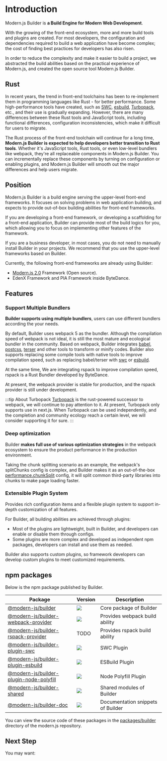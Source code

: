 # Introduction

Modern.js Builder is **a Build Engine for Modern Web Development**.

With the growing of the front-end ecosystem, more and more build tools and plugins are created. For most developers, the configuration and dependencies required to build a web application have become complex; the cost of finding best practices for developers has also risen.

In order to reduce the complexity and make it easier to build a project, we abstracted the build abilities based on the practical experience of Modern.js, and created the open source tool Modern.js Builder.

## Rust

In recent years, the trend in front-end toolchains has been to re-implement them in programming languages like Rust - for better performance. Some high-performance tools have created, such as [SWC](https://swc.rs/), [esbuild](https://github.com/evanw/esbuild), [Turbopack](https://turbo.build/pack), etc., and their use is gradually expanding. However, there are many differences between these Rust tools and JavaScript tools, including functional differences, configuration inconsistencies, which make it difficult for users to migrate.

The Rust process of the front-end toolchain will continue for a long time, **Modern.js Builder is expected to help developers better transition to Rust tools**. Whether it's JavaScript tools, Rust tools, or even low-level bundlers like webpack, they're all replaceable components in Modern.js Builder. You can incrementally replace these components by turning on configuration or enabling plugins, and Modern.js Builder will smooth out the major differences and help users migrate.

## Position

Modern.js Builder is a build engine serving the upper-level front-end frameworks. It focuses on solving problems in web application building, and expects to provide out-of-box building abilities for front-end frameworks.

If you are developing a front-end framework, or developing a scaffolding for a front-end application, Builder can provide most of the build logics for you, which allowing you to focus on implementing other features of the framework.

If you are a business developer, in most cases, you do not need to manually install Builder in your projects. We recommend that you use the upper-level frameworks based on Builder.

Currently, the following front-end frameworks are already using Builder:

- [Modern.js 2.0](https://github.com/modern-js-dev/modern.js) Framework (Open source).
- EdenX Framework and PIA Framework inside ByteDance.

## Features

### Support Multiple Bundlers

**Builder supports using multiple bundlers**, users can use different bundlers according the your needs.

By default, Builder uses webpack 5 as the bundler. Although the compilation speed of webpack is not ideal, it is still the most mature and ecological bundler in the community. Based on webpack, Builder integrates [babel](https://github.com/babel/babel), [postcss](https://github.com/postcss/postcss), [terser](https://github.com/terser/terser) and other tools to transform or minify codes. Builder also supports replacing some compile tools with native tools to improve compilation speed, such as replacing babel/terser with [swc](https://github.com/swc-project/swc) or [esbuild](https://github.com/evanw/esbuild).

At the same time, We are integrating rspack to improve compilation speed, rspack is a Rust Bundler developed by ByteDance.

At present, the webpack provider is stable for production, and the rspack provider is still under development.

:::tip About Turbopack
[Turbopack](https://turbo.build/pack) is the rust-powered successor to webpack, we will continue to pay attention to it. At present, Turbopack only supports use in next.js. When Turbopack can be used independently, and the completion and community ecology reach a certain level, we will consider supporting it for sure.
:::

### Deep optimization

Builder **makes full use of various optimization strategies** in the webpack ecosystem to ensure the product performance in the production environment.

Taking the chunk splitting scenario as an example, the webpack's splitChunks config is complex, and Builder makes it as an out-of-the-box [performance.chunkSplit](/en/api/config-performance.html#performance-chunksplit) config, it will split common third-party libraries into chunks to make page loading faster.

### Extensible Plugin System

Provides rich configuration items and a flexible plugin system to support in-depth customization of all features.

For Builder, all building abilities are achieved through plugins:

- Most of the plugins are lightweight, built in Builder, and developers can enable or disable them through configs.
- Some plugins are more complex and developed as independent npm packages, developers can install and use them as needed.

Builder also supports custom plugins, so framework developers can develop custom plugins to meet customized requirements.

## npm packages

Below is the npm package published by Builder.

| Package                                                                                                          | Version                                                                                          | Description                       |
| ---------------------------------------------------------------------------------------------------------------- | ------------------------------------------------------------------------------------------------ | --------------------------------- |
| [@modern-js/builder](https://www.npmjs.com/package/@modern-js/builder)                                           | ![](https://img.shields.io/npm/v/@modern-js/builder/next?style=flat-square)                      | Core package of Builder           |
| [@modern-js/builder-webpack-provider](https://www.npmjs.com/package/@modern-js/builder-webpack-provider)         | ![](https://img.shields.io/npm/v/@modern-js/builder-webpack-provider/next?style=flat-square)     | Provides webpack build ability    |
| [@modern-js/builder-rspack-provider](https://www.npmjs.com/package/@modern-js/builder-rspack-provider)           | TODO                                                                                             | Provides rspack build ability     |
| [@modern-js/builder-plugin-swc](https://www.npmjs.com/package/@modern-js/builder-plugin-swc)                     | ![](https://img.shields.io/npm/v/@modern-js/builder-plugin-swc/next?style=flat-square)           | SWC Plugin                        |
| [@modern-js/builder-plugin-esbuild](https://www.npmjs.com/package/@modern-js/builder-plugin-esbuild)             | ![](https://img.shields.io/npm/v/@modern-js/builder-plugin-esbuild/next?style=flat-square)       | ESBuild Plugin                    |
| [@modern-js/builder-plugin-node-polyfill](https://www.npmjs.com/package/@modern-js/builder-plugin-node-polyfill) | ![](https://img.shields.io/npm/v/@modern-js/builder-plugin-node-polyfill/next?style=flat-square) | Node Polyfill Plugin              |
| [@modern-js/builder-shared](https://www.npmjs.com/package/@modern-js/builder-shared)                             | ![](https://img.shields.io/npm/v/@modern-js/builder-shared/next?style=flat-square)               | Shared modules of Builder         |
| [@modern-js/builder-doc](https://www.npmjs.com/package/@modern-js/builder-doc)                                   | ![](https://img.shields.io/npm/v/@modern-js/builder-doc/next?style=flat-square)                  | Documentation snippets of Builder |

You can view the source code of these packages in the [packages/builder](https://github.com/modern-js-dev/modern.js/tree/main/packages/builder/) directory of the modern.js repository.

## Next Step

You may want:

<NextSteps>
  <Step href="/guide/quick-start.html" title="Quick Start" description="Learn how to use Builder"/>
  <Step href="/guide/features.html" title="All Features" description="Learn all features of Builder"/>
  <Step href="/api" title="API Reference" description="View detailed API documentation"/>
</NextSteps>
